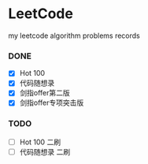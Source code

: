 # LeetCode
my leetcode algorithm problems records
### DONE
- [x] Hot 100
- [x] 代码随想录
- [x] 剑指offer第二版
- [x] 剑指offer专项突击版

### TODO
- [ ] Hot 100 二刷
- [ ] 代码随想录 二刷